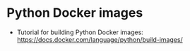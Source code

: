 # Python Docker images

* Tutorial for building Python Docker images: <https://docs.docker.com/language/python/build-images/>